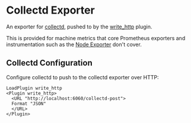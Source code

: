 # Collectd Exporter

An exporter for [collectd](https://collectd.org/), pushed to by the [write_http](https://collectd.org/wiki/index.php/Plugin:Write_HTTP) plugin.

This is provided for machine metrics that core Prometheus exporters and
instrumentation such as the [Node Exporter](https://github.com/prometheus/node_exporter)
don't cover.

## Collectd Configuration

Configure collectd to push to the collectd exporter over HTTP:

```
LoadPlugin write_http
<Plugin write_http>
  <URL "http://localhost:6060/collectd-post">
  Format "JSON"
  </URL>
</Plugin>
```

